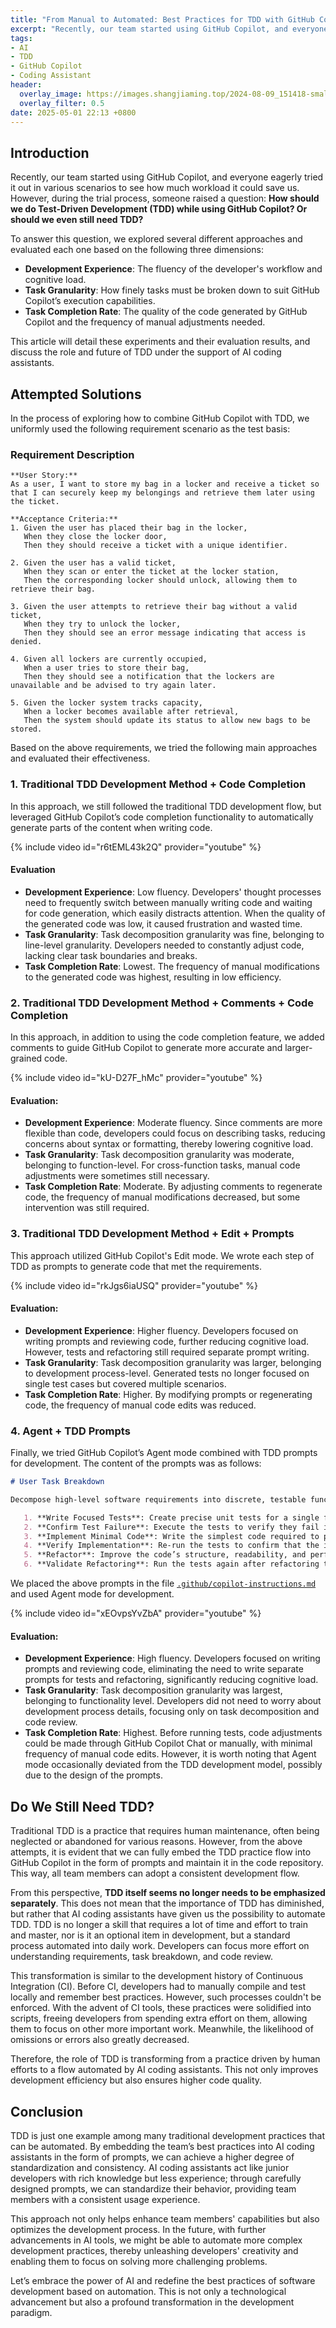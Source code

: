 ```yaml
---
title: "From Manual to Automated: Best Practices for TDD with GitHub Copilot"
excerpt: "Recently, our team started using GitHub Copilot, and everyone eagerly tried it out in various scenarios to see how much workload it could save us. However, during the trial process, someone raised a question: How should we do Test-Driven Development (TDD) while using GitHub Copilot? Or should we even still need TDD?"
tags:
- AI
- TDD
- GitHub Copilot
- Coding Assistant
header:
  overlay_image: https://images.shangjiaming.top/2024-08-09_151418-small.jpg
  overlay_filter: 0.5
date: 2025-05-01 22:13 +0800
---
```


## Introduction

Recently, our team started using GitHub Copilot, and everyone eagerly tried it out in various scenarios to see how much workload it could save us. However, during the trial process, someone raised a question: **How should we do Test-Driven Development (TDD) while using GitHub Copilot? Or should we even still need TDD?**

To answer this question, we explored several different approaches and evaluated each one based on the following three dimensions:

* **Development Experience**: The fluency of the developer's workflow and cognitive load.
* **Task Granularity**: How finely tasks must be broken down to suit GitHub Copilot’s execution capabilities.
* **Task Completion Rate**: The quality of the code generated by GitHub Copilot and the frequency of manual adjustments needed.

This article will detail these experiments and their evaluation results, and discuss the role and future of TDD under the support of AI coding assistants.

## Attempted Solutions

In the process of exploring how to combine GitHub Copilot with TDD, we uniformly used the following requirement scenario as the test basis:

### Requirement Description

```
**User Story:**  
As a user, I want to store my bag in a locker and receive a ticket so that I can securely keep my belongings and retrieve them later using the ticket.

**Acceptance Criteria:**  
1. Given the user has placed their bag in the locker,  
   When they close the locker door,  
   Then they should receive a ticket with a unique identifier.  

2. Given the user has a valid ticket,  
   When they scan or enter the ticket at the locker station,  
   Then the corresponding locker should unlock, allowing them to retrieve their bag.  

3. Given the user attempts to retrieve their bag without a valid ticket,  
   When they try to unlock the locker,  
   Then they should see an error message indicating that access is denied.  

4. Given all lockers are currently occupied,  
   When a user tries to store their bag,  
   Then they should see a notification that the lockers are unavailable and be advised to try again later.  

5. Given the locker system tracks capacity,  
   When a locker becomes available after retrieval,  
   Then the system should update its status to allow new bags to be stored.  

```

Based on the above requirements, we tried the following main approaches and evaluated their effectiveness.

### 1. Traditional TDD Development Method + Code Completion

In this approach, we still followed the traditional TDD development flow, but leveraged GitHub Copilot’s code completion functionality to automatically generate parts of the content when writing code.

{% include video id="r6tEML43k2Q" provider="youtube" %}

#### Evaluation

* **Development Experience**: Low fluency. Developers' thought processes need to frequently switch between manually writing code and waiting for code generation, which easily distracts attention. When the quality of the generated code was low, it caused frustration and wasted time.
* **Task Granularity**: Task decomposition granularity was fine, belonging to line-level granularity. Developers needed to constantly adjust code, lacking clear task boundaries and breaks.
* **Task Completion Rate**: Lowest. The frequency of manual modifications to the generated code was highest, resulting in low efficiency.

### 2. Traditional TDD Development Method + Comments + Code Completion

In this approach, in addition to using the code completion feature, we added comments to guide GitHub Copilot to generate more accurate and larger-grained code.

{% include video id="kU-D27F_hMc" provider="youtube" %}

#### Evaluation:

* **Development Experience**: Moderate fluency. Since comments are more flexible than code, developers could focus on describing tasks, reducing concerns about syntax or formatting, thereby lowering cognitive load.
* **Task Granularity**: Task decomposition granularity was moderate, belonging to function-level. For cross-function tasks, manual code adjustments were sometimes still necessary.
* **Task Completion Rate**: Moderate. By adjusting comments to regenerate code, the frequency of manual modifications decreased, but some intervention was still required.

### 3. Traditional TDD Development Method + Edit + Prompts

This approach utilized GitHub Copilot's Edit mode. We wrote each step of TDD as prompts to generate code that met the requirements.

{% include video id="rkJgs6iaUSQ" provider="youtube" %}

#### Evaluation:

* **Development Experience**: Higher fluency. Developers focused on writing prompts and reviewing code, further reducing cognitive load. However, tests and refactoring still required separate prompt writing.
* **Task Granularity**: Task decomposition granularity was larger, belonging to development process-level. Generated tests no longer focused on single test cases but covered multiple scenarios.
* **Task Completion Rate**: Higher. By modifying prompts or regenerating code, the frequency of manual code edits was reduced.

### 4. Agent + TDD Prompts

Finally, we tried GitHub Copilot’s Agent mode combined with TDD prompts for development. The content of the prompts was as follows:

```markdown
# User Task Breakdown  

Decompose high-level software requirements into discrete, testable functionalities and implement them using the Test-Driven Development (TDD) methodology. For each functionality, follow these steps:  

   1. **Write Focused Tests**: Create precise unit tests for a single functionality or requirement, ensuring coverage of all possible scenarios, edge cases, and invalid inputs.  
   2. **Confirm Test Failure**: Execute the tests to verify they fail initially, confirming their validity before implementation begins.  
   3. **Implement Minimal Code**: Write the simplest code required to pass the tests, avoiding over-engineering or adding features not directly related to the current test cases.  
   4. **Verify Implementation**: Re-run the tests to confirm that the implemented code passes all test cases successfully. Debug and refine as necessary.  
   5. **Refactor**: Improve the code’s structure, readability, and performance while maintaining functionality, ensuring no tests break during the process.  
   6. **Validate Refactoring**: Run the tests again after refactoring to ensure the updated code still passes all test cases without introducing regressions.

```

We placed the above prompts in the file [`.github/copilot-instructions.md`](https://docs.github.com/en/copilot/customizing-copilot/adding-repository-custom-instructions-for-github-copilot) and used Agent mode for development.

{% include video id="xEOvpsYvZbA" provider="youtube" %}

#### Evaluation:

* **Development Experience**: High fluency. Developers focused on writing prompts and reviewing code, eliminating the need to write separate prompts for tests and refactoring, significantly reducing cognitive load.
* **Task Granularity**: Task decomposition granularity was largest, belonging to functionality level. Developers did not need to worry about development process details, focusing only on task decomposition and code review.
* **Task Completion Rate**: Highest. Before running tests, code adjustments could be made through GitHub Copilot Chat or manually, with minimal frequency of manual code edits. However, it is worth noting that Agent mode occasionally deviated from the TDD development model, possibly due to the design of the prompts.

## Do We Still Need TDD?

Traditional TDD is a practice that requires human maintenance, often being neglected or abandoned for various reasons. However, from the above attempts, it is evident that we can fully embed the TDD practice flow into GitHub Copilot in the form of prompts and maintain it in the code repository. This way, all team members can adopt a consistent development flow.

From this perspective, **TDD itself seems no longer needs to be emphasized separately**. This does not mean that the importance of TDD has diminished, but rather that AI coding assistants have given us the possibility to automate TDD. TDD is no longer a skill that requires a lot of time and effort to train and master, nor is it an optional item in development, but a standard process automated into daily work. Developers can focus more effort on understanding requirements, task breakdown, and code review.

This transformation is similar to the development history of Continuous Integration (CI). Before CI, developers had to manually compile and test locally and remember best practices. However, such processes couldn't be enforced. With the advent of CI tools, these practices were solidified into scripts, freeing developers from spending extra effort on them, allowing them to focus on other more important work. Meanwhile, the likelihood of omissions or errors also greatly decreased.

Therefore, the role of TDD is transforming from a practice driven by human efforts to a flow automated by AI coding assistants. This not only improves development efficiency but also ensures higher code quality.

## Conclusion

TDD is just one example among many traditional development practices that can be automated. By embedding the team’s best practices into AI coding assistants in the form of prompts, we can achieve a higher degree of standardization and consistency. AI coding assistants act like junior developers with rich knowledge but less experience; through carefully designed prompts, we can standardize their behavior, providing team members with a consistent usage experience.

This approach not only helps enhance team members' capabilities but also optimizes the development process. In the future, with further advancements in AI tools, we might be able to automate more complex development practices, thereby unleashing developers' creativity and enabling them to focus on solving more challenging problems.

Let’s embrace the power of AI and redefine the best practices of software development based on automation. This is not only a technological advancement but also a profound transformation in the development paradigm.
